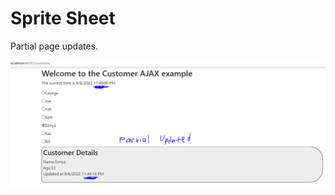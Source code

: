 # Sprite Sheet

Partial page updates.

![This is an image](https://github.com/ozcanguler/.NET_MVC_AJAX/blob/master/CustomersAJAX/pic/ss.PNG)

